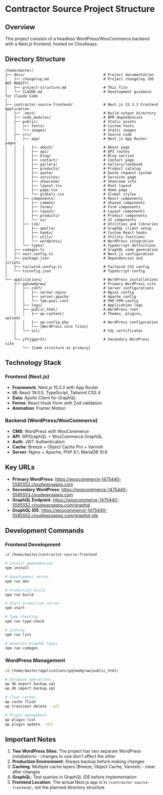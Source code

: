# Contractor Source Project Structure

## Overview

This project consists of a headless WordPress/WooCommerce backend with a Next.js frontend, hosted on Cloudways.

## Directory Structure

```
/home/master/
├── docs/                                    # Project documentation
│   ├── changelog.md                         # Project changelog (DO NOT MODIFY)
│   ├── project-structure.md                 # This file
│   └── CLAUDE.md                            # Development guidance for Claude Code
│
├── contractor-source-frontend/              # Next.js 15.3.3 Frontend Application
│   ├── .next/                               # Build output directory
│   ├── node_modules/                        # NPM dependencies
│   ├── public/                              # Static assets
│   │   ├── fonts/                           # Custom fonts
│   │   └── images/                          # Static images
│   ├── src/                                 # Source code
│   │   ├── app/                             # Next.js App Router pages
│   │   │   ├── about/                       # About page
│   │   │   ├── api/                         # API routes
│   │   │   ├── blog/                        # Blog section
│   │   │   ├── contact/                     # Contact page
│   │   │   ├── gallery/                     # Gallery/lookbook
│   │   │   ├── products/                    # Product catalog
│   │   │   ├── quote/                       # Quote request system
│   │   │   ├── services/                    # Services page
│   │   │   ├── showroom/                    # Showroom info
│   │   │   ├── layout.tsx                   # Root layout
│   │   │   ├── page.tsx                     # Home page
│   │   │   └── globals.css                  # Global styles
│   │   ├── components/                      # React components
│   │   │   ├── common/                      # Shared components
│   │   │   ├── forms/                       # Form components
│   │   │   ├── layout/                      # Layout components
│   │   │   ├── products/                    # Product components
│   │   │   └── ui/                          # UI components
│   │   ├── lib/                             # Utilities and libraries
│   │   │   ├── apollo/                      # GraphQL client setup
│   │   │   ├── hooks/                       # Custom React hooks
│   │   │   ├── utils/                       # Utility functions
│   │   │   └── wordpress/                   # WordPress integration
│   │   └── types/                           # TypeScript definitions
│   ├── codegen.ts                           # GraphQL code generation
│   ├── next.config.ts                       # Next.js configuration
│   ├── package.json                         # Dependencies and scripts
│   ├── tailwind.config.ts                   # Tailwind CSS config
│   └── tsconfig.json                        # TypeScript config
│
└── applications/                            # WordPress installations
    ├── gqtwwdgrww/                          # Primary WordPress site
    │   ├── conf/                            # Server configurations
    │   │   ├── server.nginx                 # Nginx config
    │   │   ├── server.apache                # Apache config
    │   │   └── fpm-pool.conf                # PHP-FPM config
    │   ├── logs/                            # Application logs
    │   ├── public_html/                     # WordPress root
    │   │   ├── wp-content/                  # Themes, plugins, uploads
    │   │   ├── wp-config.php                # WordPress configuration
    │   │   └── [WordPress core files]
    │   └── ssl/                             # SSL certificates
    │
    └── yftjggardt/                          # Secondary WordPress site
        └── [Same structure as primary]
```

## Technology Stack

### Frontend (Next.js)
- **Framework**: Next.js 15.3.3 with App Router
- **UI**: React 19.0.0, TypeScript, Tailwind CSS 4
- **Data**: Apollo Client for GraphQL
- **Forms**: React Hook Form with Zod validation
- **Animation**: Framer Motion

### Backend (WordPress/WooCommerce)
- **CMS**: WordPress with WooCommerce
- **API**: WPGraphQL + WooCommerce GraphQL
- **Auth**: JWT Authentication
- **Cache**: Breeze + Object Cache Pro + Varnish
- **Server**: Nginx + Apache, PHP 8.1, MariaDB 10.6

## Key URLs

- **Primary WordPress**: https://woocommerce-1475440-5585552.cloudwaysapps.com
- **Secondary WordPress**: https://woocommerce-1475440-5585553.cloudwaysapps.com
- **GraphQL Endpoint**: https://woocommerce-1475440-5585552.cloudwaysapps.com/graphql
- **GraphQL IDE**: https://woocommerce-1475440-5585552.cloudwaysapps.com/graphql-ide

## Development Commands

### Frontend Development
```bash
cd /home/master/contractor-source-frontend

# Install dependencies
npm install

# Development server
npm run dev

# Production build
npm run build

# Start production server
npm start

# Type checking
npm run type-check

# Linting
npm run lint

# Generate GraphQL types
npm run codegen
```

### WordPress Management
```bash
cd /home/master/applications/gqtwwdgrww/public_html/

# Database operations
wp db export backup.sql
wp db import backup.sql

# Clear caches
wp cache flush
wp transient delete --all

# Plugin management
wp plugin list
wp plugin update --all
```

## Important Notes

1. **Two WordPress Sites**: The project has two separate WordPress installations - changes to one don't affect the other
2. **Production Environment**: Always backup before making changes
3. **Caching**: Multiple cache layers (Breeze, Object Cache, Varnish) - clear after changes
4. **GraphQL**: Test queries in GraphQL IDE before implementation
5. **Frontend Location**: The actual Next.js app is in `/contractor-source-frontend/`, not the planned directory structure